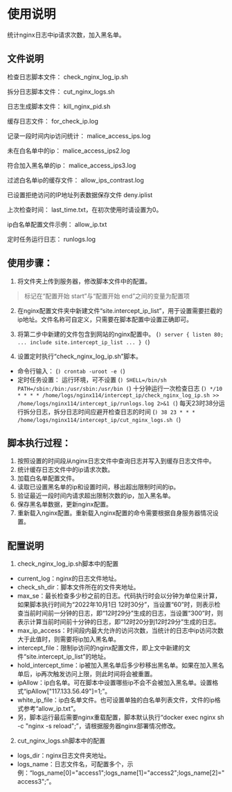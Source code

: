 # 使用说明
统计nginx日志中ip请求次数，加入黑名单。

## 文件说明
检查日志脚本文件：
check_nginx_log_ip.sh

拆分日志脚本文件：
cut_nginx_logs.sh

日志生成脚本文件：
kill_nginx_pid.sh

缓存日志文件：
for_check_ip.log

记录一段时间内ip访问统计：
malice_access_ips.log

未在白名单中的ip：
malice_access_ips2.log

符合加入黑名单的ip：
malice_access_ips3.log

过滤白名单ip的缓存文件：
allow_ips_contrast.log

已设置拒绝访问的IP地址列表数据保存文件
deny.iplist

上次检查时间：
last_time.txt，在初次使用时请设置为0。

ip白名单配置文件示例：
allow_ip.txt

定时任务运行日志：
runlogs.log

## 使用步骤：
1. 将文件夹上传到服务器，修改脚本文件中的配置。
> 标记在“配置开始 start”与“配置开始 end”之间的变量为配置项

2. 在nginx配置文件夹中新建文件“site.intercept_ip_list”，用于设置需要拦截的ip地址。文件名称可自定义，只需要在脚本配置中设置正确即可。

3. 将第二步中新建的文件包含到网站的nginx配置中。
(```)
server {
    listen 80;
    ...
	include site.intercept_ip_list
	...
}
(```)

4. 设置定时执行“check_nginx_log_ip.sh”脚本。
+ 命令行输入：
(```)
crontab -uroot -e
(```)
+ 定时任务设置：
运行环境，可不设置
(```)
SHELL=/bin/sh
PATH=/sbin:/bin:/usr/sbin:/usr/bin
(```)
十分钟运行一次检查日志
(```)
*/10 * * * * /home/logs/nginx114/intercept_ip/check_nginx_log_ip.sh >> /home/logs/nginx114/intercept_ip/runlogs.log 2>&1
(```)
每天23时38分运行拆分日志，拆分日志时间应避开检查日志的时间
(```)
38 23 * * * /home/logs/nginx114/intercept_ip/cut_nginx_logs.sh
(```)

## 脚本执行过程：
1. 按照设置的时间段从nginx日志文件中查询日志并写入到缓存日志文件中。
2. 统计缓存日志文件中的ip请求次数。
3. 加载白名单配置文件。
4. 读取已设置黑名单的ip和设置时间，移出超出限制时间的ip。
5. 验证最近一段时间内请求超出限制次数的ip，加入黑名单。
6. 保存黑名单数据，更新nginx配置。
7. 重新载入nginx配置。重新载入nginx配置的命令需要根据自身服务器情况设置。

## 配置说明
1. check_nginx_log_ip.sh脚本中的配置
+ current_log：nginx的日志文件地址。
+ check_sh_dir：脚本文件所在的文件夹地址。
+ max_se：最长检查多少秒之前的日志。代码执行时会以分钟为单位来计算，如果脚本执行时间为“2022年10月1日 12时30分”，当设置“60”时，则表示检查当前时间前一分钟的日志，即“12时29分”生成的日志，当设置“300”时，则表示计算当前时间前十分钟的日志，即“12时20分到12时29分”生成的日志。
+ max_ip_access：时间段内最大允许的访问次数，当统计的日志中ip访问次数大于此值时，则需要将ip加入黑名单。
+ intercept_file：限制ip访问的nginx配置文件，即上文中新建的文件“site.intercept_ip_list”的地址。
+ hold_intercept_time：ip被加入黑名单后多少秒移出黑名单。如果在加入黑名单后，ip再次触发访问上限，则此时间将会被重置。
+ ipAllow：ip白名单。可在脚本中设置哪些ip不会不会被加入黑名单。设置格式“ipAllow["117.133.56.49"]=1;”。
+ white_ip_file：ip白名单文件。也可设置单独的白名单列表文件，文件的ip格式参考“allow_ip.txt”。
+ 另，脚本运行最后需要nginx重载配置，脚本默认执行“docker exec nginx sh -c "nginx -s reload";”，请根据服务器nginx部署情况修改。

2. cut_nginx_logs.sh脚本中的配置
+ logs_dir：nginx日志文件夹地址。
+ logs_name：日志文件名，可配置多个，示例：“logs_name[0]="access1";logs_name[1]="access2";logs_name[2]="access3";”。